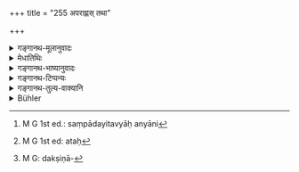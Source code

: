 +++
title = "255 अपराह्णस् तथा"

+++

<details><summary>गङ्गानथ-मूलानुवादः</summary>

The afternoon, Kuśa-Grass, setting up of the dwelling, sesamum grains, liberality, cleaning and superior Brāhmaṇas;—these are the essentials of Śrāddha-rites.—(255)
</details>

<details><summary>मेधातिथिः</summary>

अप्राह्णे श्राद्धं कर्तव्यम् । **श्राद्धकर्मसु संपदः** । संपादयितव्यान्य् एतानि[^४६८] वस्तूनि । अविशेषाभिधाने ऽप्य् अपराह्णे न[^४६९] सर्वश्राद्धेषु । एवं हि स्मृत्यन्तरम्-


[^४६९]:
     M G 1st ed: ataḥ


[^४६८]:
     M G 1st ed.: saṃpādayitavyāḥ anyāni

- पूर्वाह्णे दैविकं कार्यम् अप्राह्णे तु पैतृकम् ।

- एकोद्दिष्टं तु मध्याह्ने प्रातर् वृद्धिनिमित्तकम् ॥ इति ।

**वास्तु** वेश्म, तस्य **संपादनं** संमार्जनं सुधादिना भित्तीनां गोमयेन भूमेर् उपलेपनं दक्षिणप्रवणता[^४७०] च । **सृष्टिर्** विसर्गः, अकार्पण्येनान्नव्यञ्जनदानम् । **मृष्टिर्** मार्जनं । अन्नसंस्कारविशेषः । 


[^४७०]:
     M G: dakṣiṇā-

- <u>अन्ये</u> तु व्याचक्षते । संपद् एषा विभवशक्तिः, न त्व् एतैर् विना अकरणम् ॥ ३.२४५ ॥
</details>

<details><summary>गङ्गानथ-भाष्यानुवादः</summary>

The *Śrāddha* should be performed in the afternoon.

‘*These are the essentials* *of* *Śrāddha rites*,’—*i.e*., attempt should be made to bring about all these things.

Though the present text mentions the ‘afternoon’ without reference to any particular *Śrāddha*, yet it is not to be observed in connection with *all* Śrāddhas: for we have another Smṛti-text to the effect that—‘rites in honour of the gods shall he performed in the forenoon; that in honour of the Pitṛs in the afternoon; the Śrāddha offered to a single person shall be performed at mid-day, while that in connection with auspicious rites shall be performed in the morning.’

‘*Dwelling*’—house; the ‘*setting* *up*’ ‘of this consists in the white-washing of the walls with lime etc., the smearing of the floor with cowdung; having its slope to wards the south.

‘*Liberality*’—charity; *i.e*., unstinted giving away of food and vegetables.

‘*Cleaning*’—washing; *i.e*., a particular maimer of preparing the food.

Others have explained this verse to mean that these things constitute the ‘excellence’—the superiority—of the rites,—and not that they shall not be performed without these.—(255)
</details>

<details><summary>गङ्गानथ-टिप्पन्यः</summary>

This verse is quoted in *Aparārka* (p. 474), which explains ‘*Sṛṣṭi*’ as
connoting ‘plenty’, and ‘*Mṛṣṭi*’ as connoting ‘deliciousness’;—and in
*Hemādri* (Śrāddha, pp. 111 and 72), which adds the following
notes:—‘*V* *āstu*’, the house built for the Śrāddha-performance,—its
‘*Sampādana*’ means ‘building or acquiring by purchase, making it slope
towards the South, levelling, washing and besmearing with
cow-dung’—‘*Sṛṣṭi*’ means ‘giving away’ *i.e*., freely giving away
vegetables and other things,—‘*Mṛṣṭi*’, cleanliness or
sweetness,—‘*agryāḥ*’, those equipped with *Vedic* learning,—these are
‘*Śrāddhasampadaḥ*’ *i.e*., excellences of things used at the Śrāddha;
this implies that all these should be got together.
</details>

<details><summary>गङ्गानथ-तुल्य-वाक्यानि</summary>

*Prajāpati* (70.71).—‘The following Brāhmaṇas are conducive to the
accomplishment of the Śrāddha:—Those that are devoted to the Vedic
duties, those that are of calm disposition, sinless, devoted to the
fires, firm in their duties, firm in their austerities, conversant with
the meaning of the Veda, born of noble families, devoted to their
parents, living by the methods prescribed for Brāhmaṇas, teachers, those
conversant with Brahman.’

*Yama-Hārīta-Śātātapa* (quoted in Caturvargacintāmaṇi-Śrāddha, p.
1172).—\[Reproduce Manu.\]
</details>

<details><summary>Bühler</summary>

255	The afternoon, Kusa grass, the due preparation of the dwelling, sesamum grains, liberality, the careful preparation of the food, and (the company of) distinguished Brahmanas are true riches at all funeral sacrifices.
</details>
